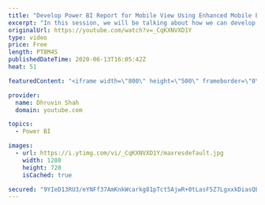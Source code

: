 ```yaml
---
title: "Develop Power BI Report for Mobile View Using Enhanced Mobile Emulator"
excerpt: "In this session, we will be talking about how we can develop the Power BI report specifically for the Mobile Layout.  We can develop the Power BI report for the Mobile view as well as Desktop View. With Power BI June 2020 update, Microsoft has improved the Mobile reporting.   Here, I’m going to show"
originalUrl: https://youtube.com/watch?v=_CqKXNVXD1Y
type: video
price: Free
length: PT8M4S
publishedDateTime: 2020-06-13T16:05:42Z
heat: 51

featuredContent: "<iframe width=\"800\" height=\"500\" frameborder=\"0\" src=\"https://www.youtube.com/embed/_CqKXNVXD1Y\" allow=\"accelerometer; autoplay; encrypted-media; gyroscope; picture-in-picture\" allowfullscreen></iframe>"

provider:
  name: Dhruvin Shah
  domain: youtube.com

topics:
  - Power BI

images:
  - url: https://i.ytimg.com/vi/_CqKXNVXD1Y/maxresdefault.jpg
    width: 1280
    height: 720
    isCached: true

secured: "9YIeD13RU3/eYNFf37AmKnkWcarkg81pTct5AjwR+0tLasF5Z7LgxxkDiasQEwQoHKrgEmCAJ1hkhTJS6wfY1IwtmpJ60RpkerevcfAsM0oKWT6JQFQt3VOr38GMnxjXGY4T1WsQdYbHB7cAlbG5xxUT89AnkJ+pjTTVfMsRL36Wy0jX5SRyDPpcVNgwslQuXCS2gzyGPUK/jaTpHu4YBMirB3aakJ9BZ/ntCixfao/GvzoVHZliVLtg4nsdsz7uyyp7j9pNiplW+U1urJ6mcms4U8sYpAvrbfszcF7XAwYftODo6U6lXP5T+Hjo3waxT6Qz4BJU24pksLE30MldaWbwhGMTYTsvdR2exjQvVdyZHfqSRdC2KAe8CB0+j+T6xKgzojXvdZZn2g5P0A4wy9F2MnzkEVcuE3L/wIxDDbs=;dtWdTN3WUWbCVw7ToO11jQ=="
---
```


